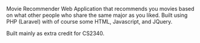 Movie Recommender Web Application that recommends you movies based on what other people who share the same major as you liked. Built using PHP (Laravel) with of course some HTML, Javascript, and JQuery.

Built mainly as extra credit for CS2340.
